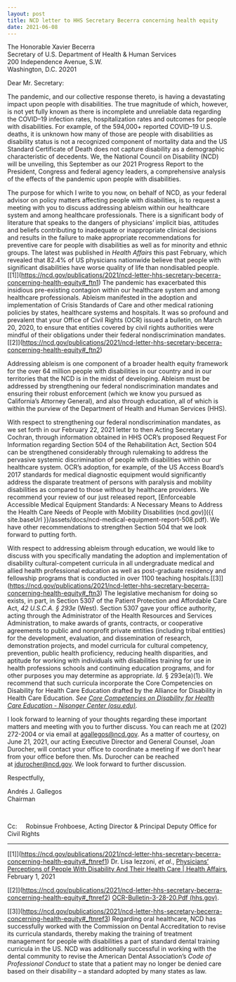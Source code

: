 ```yaml
---
layout: post
title: NCD letter to HHS Secretary Becerra concerning health equity
date: 2021-06-08
---
```

The Honorable Xavier Becerra\
Secretary of U.S. Department of Health & Human Services\
200 Independence Avenue, S.W.\
Washington, D.C. 20201

Dear Mr. Secretary:

The pandemic, and our collective response thereto, is having a devastating impact upon people with disabilities. The true magnitude of which, however, is not yet fully known as there is incomplete and unreliable data regarding the COVID–19 infection rates, hospitalization rates and outcomes for people with disabilities. For example, of the 594,000+ reported COVID–19 U.S. deaths, it is unknown how many of those are people with disabilities as disability status is not a recognized component of mortality data and the US Standard Certificate of Death does not capture disability as a demographic characteristic of decedents. We, the National Council on Disability (NCD) will be unveiling, this September as our 2021 Progress Report to the President, Congress and federal agency leaders, a comprehensive analysis of the effects of the pandemic upon people with disabilities.

The purpose for which I write to you now, on behalf of NCD, as your federal advisor on policy matters affecting people with disabilities, is to request a meeting with you to discuss addressing ableism within our healthcare system and among healthcare professionals. There is a significant body of literature that speaks to the dangers of physicians’ implicit bias, attitudes and beliefs contributing to inadequate or inappropriate clinical decisions and results in the failure to make appropriate recommendations for preventive care for people with disabilities as well as for minority and ethnic groups. The latest was published in *Health Affairs* this past February, which revealed that 82.4% of US physicians nationwide believe that people with significant disabilities have worse quality of life than nondisabled people.[\[1]](https://ncd.gov/publications/2021/ncd-letter-hhs-secretary-becerra-concerning-health-equity#_ftn1) The pandemic has exacerbated this insidious pre-existing contagion within our healthcare system and among healthcare professionals. Ableism manifested in the adoption and implementation of Crisis Standards of Care and other medical rationing policies by states, healthcare systems and hospitals. It was so profound and prevalent that your Office of Civil Rights (OCR) issued a bulletin, on March 20, 2020, to ensure that entities covered by civil rights authorities were mindful of their obligations under their federal nondiscrimination mandates.[\[2]](https://ncd.gov/publications/2021/ncd-letter-hhs-secretary-becerra-concerning-health-equity#_ftn2)

Addressing ableism is one component of a broader health equity framework for the over 64 million people with disabilities in our country and in our territories that the NCD is in the midst of developing. Ableism must be addressed by strengthening our federal nondiscrimination mandates and ensuring their robust enforcement (which we know you pursued as California’s Attorney General), and also through education, all of which is within the purview of the Department of Health and Human Services (HHS).

With respect to strengthening our federal nondiscrimination mandates, as we set forth in our February 22, 2021 letter to then Acting Secretary Cochran, through information obtained in HHS OCR’s proposed Request For Information regarding Section 504 of the Rehabilitation Act, Section 504 can be strengthened considerably through rulemaking to address the pervasive systemic discrimination of people with disabilities within our healthcare system. OCR’s adoption, for example, of the US Access Board’s 2017 standards for medical diagnostic equipment would significantly address the disparate treatment of persons with paralysis and mobility disabilities as compared to those without by healthcare providers. We recommend your review of our just released report, [Enforceable Accessible Medical Equipment Standards: A Necessary Means to Address the Health Care Needs of People with Mobility Disabilities (ncd.gov)]({{ site.baseUrl }}/assets/docs/ncd-medical-equipment-report-508.pdf). We have other recommendations to strengthen Section 504 that we look forward to putting forth.

With respect to addressing ableism through education, we would like to discuss with you specifically mandating the adoption and implementation of disability cultural-competent curricula in all undergraduate medical and allied health professional education as well as post-graduate residency and fellowship programs that is conducted in over 1100 teaching hospitals.[\[3]](https://ncd.gov/publications/2021/ncd-letter-hhs-secretary-becerra-concerning-health-equity#_ftn3) The legislative mechanism for doing so exists, in part, in Section 5307 of the Patient Protection and Affordable Care Act, *42 U.S.C.A. § 293e* (West). Section 5307 gave your office authority, acting through the Administrator of the Health Resources and Services Administration, to make awards of grants, contracts, or cooperative agreements to public and nonprofit private entities (including tribal entities) for the development, evaluation, and dissemination of research, demonstration projects, and model curricula for cultural competency, prevention, public health proficiency, reducing health disparities, and aptitude for working with individuals with disabilities training for use in health professions schools and continuing education programs, and for other purposes you may determine as appropriate. *Id.* § 293e(a)(1). We recommend that such curricula incorporate the Core Competencies on Disability for Health Care Education drafted by the Alliance for Disability in Health Care Education. *See* *[Core Competencies on Disability for Health Care Education - Nisonger Center (osu.edu)](https://nisonger.osu.edu/education-training/ohio-disability-health-program/corecompetenciesondisability/).*

I look forward to learning of your thoughts regarding these important matters and meeting with you to further discuss. You can reach me at (202) 272-2004 or via email at [agallegos@ncd.gov](mailto:agallegos@ncd.gov). As a matter of courtesy, on June 21, 2021, our acting Executive Director and General Counsel, Joan Durocher, will contact your office to coordinate a meeting if we don’t hear from your office before then. Ms. Durocher can be reached at [jdurocher@ncd.gov](mailto:jdurocher@ncd.gov). We look forward to further discussion.

Respectfully,

Andrés J. Gallegos\
Chairman

 

Cc:     Robinsue Frohboese, Acting Director & Principal Deputy Office for Civil Rights



- - -

[\[1]](https://ncd.gov/publications/2021/ncd-letter-hhs-secretary-becerra-concerning-health-equity#_ftnref1) Dr. Lisa Iezzoni, *et al*., [Physicians’ Perceptions of People With Disability And Their Health Care | Health Affairs](https://www.healthaffairs.org/doi/10.1377/hlthaff.2020.01452), February 1, 2021

[\[2]](https://ncd.gov/publications/2021/ncd-letter-hhs-secretary-becerra-concerning-health-equity#_ftnref2) [OCR-Bulletin-3-28-20.Pdf (hhs.gov)](https://www.hhs.gov/sites/default/files/ocr-bulletin-3-28-20.pdf).

[\[3]](https://ncd.gov/publications/2021/ncd-letter-hhs-secretary-becerra-concerning-health-equity#_ftnref3) Regarding oral healthcare, NCD has successfully worked with the Commission on Dental Accreditation to revise its curricula standards, thereby making the training of treatment management for people with disabilities a part of standard dental training curricula in the US. NCD was additionally successful in working with the dental community to revise the American Dental Association’s *Code of Professional Conduct* to state that a patient may no longer be denied care based on their disability – a standard adopted by many states as law.
